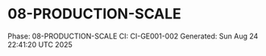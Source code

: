 # 08-PRODUCTION-SCALE
Phase: 08-PRODUCTION-SCALE
CI: CI-GE001-002
Generated: Sun Aug 24 22:41:20 UTC 2025
